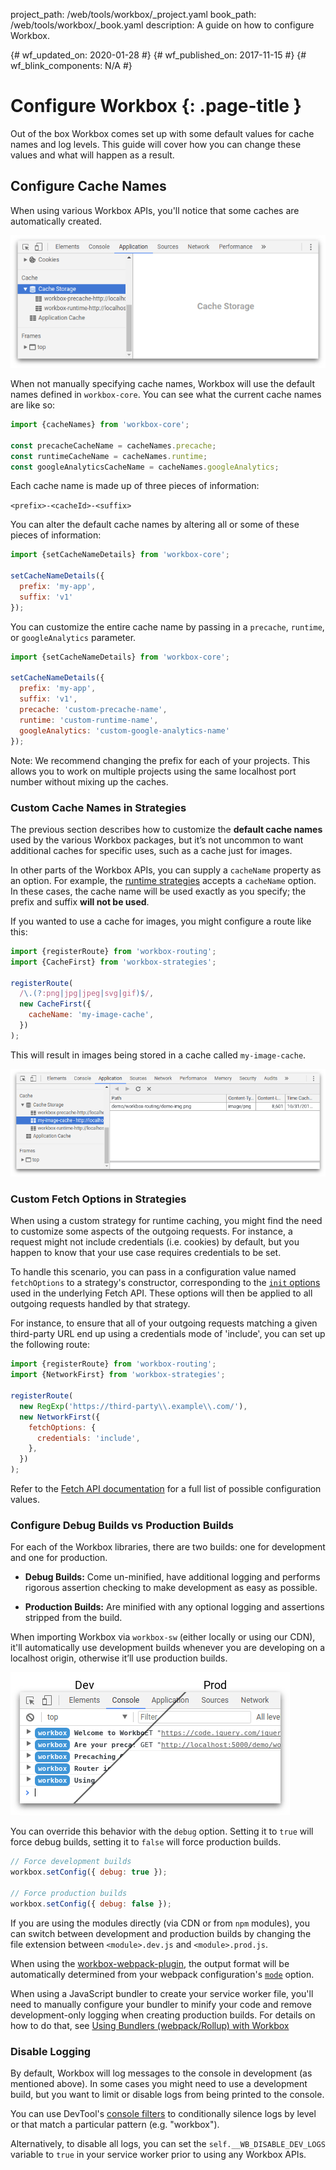 project_path: /web/tools/workbox/_project.yaml
book_path: /web/tools/workbox/_book.yaml
description: A guide on how to configure Workbox.

{# wf_updated_on: 2020-01-28 #}
{# wf_published_on: 2017-11-15 #}
{# wf_blink_components: N/A #}

# Configure Workbox {: .page-title }

Out of the box Workbox comes set up with some default values for cache
names and log levels. This guide will cover how you can change these values
and what will happen as a result.

## Configure Cache Names

When using various Workbox APIs, you'll notice that some caches are
automatically created.

![Workbox Default Caches](../images/guides/configure-workbox/default-caches.png)

When not manually specifying cache names, Workbox will use the default names
defined in `workbox-core`. You can see what the current cache names are
like so:

```javascript
import {cacheNames} from 'workbox-core';

const precacheCacheName = cacheNames.precache;
const runtimeCacheName = cacheNames.runtime;
const googleAnalyticsCacheName = cacheNames.googleAnalytics;
```

Each cache name is made up of three pieces of information:

`<prefix>-<cacheId>-<suffix>`

You can alter the default cache names by altering all or some of these pieces of
information:

```javascript
import {setCacheNameDetails} from 'workbox-core';

setCacheNameDetails({
  prefix: 'my-app',
  suffix: 'v1'
});
```

You can customize the entire cache name by passing in a `precache`,  `runtime`,
or `googleAnalytics` parameter.

```javascript
import {setCacheNameDetails} from 'workbox-core';

setCacheNameDetails({
  prefix: 'my-app',
  suffix: 'v1',
  precache: 'custom-precache-name',
  runtime: 'custom-runtime-name',
  googleAnalytics: 'custom-google-analytics-name'
});
```

Note: We recommend changing the prefix for each of your projects. This
allows you to work on multiple projects using the same localhost port number
without mixing up the caches.

### Custom Cache Names in Strategies

The previous section describes how to customize the **default cache names** used by the various Workbox packages, but it’s not uncommon to want additional
caches for specific uses, such as a cache just for images.

In other parts of the Workbox APIs, you can supply a `cacheName`
property as an option. For example, the [runtime strategies](/web/tools/workbox/modules/workbox-strategies)
accepts a `cacheName` option. In these cases, the cache name will be used
exactly as you specify; the prefix and suffix **will not be used**.

If you wanted to use a cache for images, you might configure a route like this:

```javascript
import {registerRoute} from 'workbox-routing';
import {CacheFirst} from 'workbox-strategies';

registerRoute(
  /\.(?:png|jpg|jpeg|svg|gif)$/,
  new CacheFirst({
    cacheName: 'my-image-cache',
  })
);
```

This will result in images being stored in a cache called `my-image-cache`.

![Using a Custom Cache Name in Workbox](../images/guides/configure-workbox/custom-cache-name.png)

### Custom Fetch Options in Strategies

When using a custom strategy for runtime caching, you might find the need to customize some aspects
of the outgoing requests. For instance, a request might not include credentials (i.e. cookies) by
default, but you happen to know that your use case requires credentials to be set.

To handle this scenario, you can pass in a configuration value named `fetchOptions` to a strategy's
constructor, corresponding to the
[`init` options](https://developer.mozilla.org/en-US/docs/Web/API/WindowOrWorkerGlobalScope/fetch#Parameters)
used in the underlying Fetch API. These options will then be applied to all outgoing requests
handled by that strategy.

For instance, to ensure that all of your outgoing requests matching a given third-party URL end up
using a credentials mode of 'include', you can set up the following route:

```javascript
import {registerRoute} from 'workbox-routing';
import {NetworkFirst} from 'workbox-strategies';

registerRoute(
  new RegExp('https://third-party\\.example\\.com/'),
  new NetworkFirst({
    fetchOptions: {
      credentials: 'include',
    },
  })
);
```

Refer to the [Fetch API
documentation](https://developer.mozilla.org/en-US/docs/Web/API/WindowOrWorkerGlobalScope/fetch#Parameters)
for a full list of possible configuration values.

### Configure Debug Builds vs Production Builds

For each of the Workbox libraries, there are two builds: one for development and
one for production.

- **Debug Builds:** Come un-minified, have additional logging and performs
  rigorous assertion checking to make development as easy as possible.

- **Production Builds:** Are minified with any optional logging and assertions
  stripped from the build.

When importing Workbox via `workbox-sw` (either locally or using our CDN), it'll
automatically use development builds whenever you are developing on a localhost
origin, otherwise it’ll use production builds.

![Debug vs Production Builds of Workbox](../images/guides/configure-workbox/debug-vs-prod.png)

You can override this behavior with the `debug` option. Setting it to `true` will
force debug builds, setting it to `false` will force production builds.

```javascript
// Force development builds
workbox.setConfig({ debug: true });

// Force production builds
workbox.setConfig({ debug: false });
```

If you are using the modules directly (via CDN or from `npm` modules), you can
switch between development and production builds by changing the file extension
between `<module>.dev.js` and `<module>.prod.js`.

When using the
[workbox-webpack-plugin](/web/tools/workbox/modules/workbox-webpack-plugin),
the output format will be automatically determined from your webpack
configuration's [`mode`](https://webpack.js.org/configuration/mode/) option.

When using a JavaScript bundler to create your service worker file, you'll need
to manually configure your bundler to minify your code and remove
development-only logging when creating production builds. For details on how to
do that, see [Using Bundlers (webpack/Rollup) with
Workbox](/web/tools/workbox/guides/using-bundlers)

### Disable Logging

By default, Workbox will log messages to the console in development (as
mentioned above). In some cases you might need to use a development build, but
you want to limit or disable logs from being printed to the console.

You can use DevTool's [console
filters](/web/tools/chrome-devtools/console/reference#filter) to conditionally
silence logs by level or that match a particular pattern (e.g. "workbox").

Alternatively, to disable all logs, you can set the `self.__WB_DISABLE_DEV_LOGS`
variable to `true` in your service worker prior to using any Workbox APIs.
